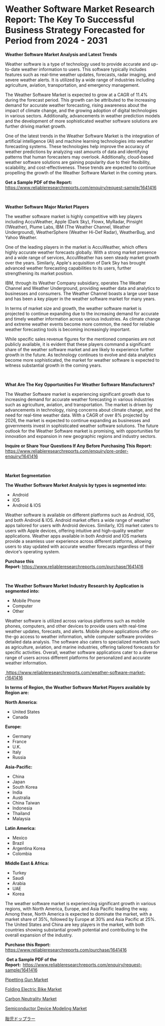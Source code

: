 <p><h1>Weather Software Market Research Report: The Key To Successful Business Strategy Forecasted for Period from 2024 - 2031</h1></p><p><strong>Weather Software Market Analysis and Latest Trends</strong></p>
<p><p>Weather software is a type of technology used to provide accurate and up-to-date weather information to users. This software typically includes features such as real-time weather updates, forecasts, radar imaging, and severe weather alerts. It is utilized by a wide range of industries including agriculture, aviation, transportation, and emergency management.</p><p>The Weather Software Market is expected to grow at a CAGR of 11.4% during the forecast period. This growth can be attributed to the increasing demand for accurate weather forecasting, rising awareness about the impact of climate change, and the growing adoption of digital technologies in various sectors. Additionally, advancements in weather prediction models and the development of more sophisticated weather software solutions are further driving market growth.</p><p>One of the latest trends in the Weather Software Market is the integration of artificial intelligence (AI) and machine learning technologies into weather forecasting systems. These technologies help improve the accuracy of weather predictions by analyzing vast amounts of data and identifying patterns that human forecasters may overlook. Additionally, cloud-based weather software solutions are gaining popularity due to their flexibility, scalability, and cost-effectiveness. These trends are expected to continue propelling the growth of the Weather Software Market in the coming years.</p></p>
<p><strong>Get a Sample PDF of the Report:&nbsp;</strong> <a href="https://www.reliableresearchreports.com/enquiry/request-sample/1641416">https://www.reliableresearchreports.com/enquiry/request-sample/1641416</a></p>
<p>&nbsp;</p>
<p><strong>Weather Software Major Market Players</strong></p>
<p><p>The weather software market is highly competitive with key players including AccuWeather, Apple (Dark Sky), Flowx, MyRadar, Pinsight (1Weather), Plume Labs, IBM (The Weather Channel, Weather Underground), WeatherSphere (Weather Hi-Def Radar), WeatherBug, and Yahoo Weather.</p><p>One of the leading players in the market is AccuWeather, which offers highly accurate weather forecasts globally. With a strong market presence and a wide range of services, AccuWeather has seen steady market growth over the years. Similarly, Apple's acquisition of Dark Sky has brought advanced weather forecasting capabilities to its users, further strengthening its market position.</p><p>IBM, through its Weather Company subsidiary, operates The Weather Channel and Weather Underground, providing weather data and analytics to businesses and consumers. The Weather Channel boasts a large user base and has been a key player in the weather software market for many years.</p><p>In terms of market size and growth, the weather software market is projected to continue expanding due to the increasing demand for accurate and timely weather information across various industries. As climate change and extreme weather events become more common, the need for reliable weather forecasting tools is becoming increasingly important.</p><p>While specific sales revenue figures for the mentioned companies are not publicly available, it is evident that these players command a significant share of the weather software market and are likely to experience further growth in the future. As technology continues to evolve and data analytics become more sophisticated, the market for weather software is expected to witness substantial growth in the coming years.</p></p>
<p>&nbsp;</p>
<p><strong>What Are The Key Opportunities For Weather Software Manufacturers?</strong></p>
<p><p>The Weather Software market is experiencing significant growth due to increasing demand for accurate weather forecasting in various industries such as agriculture, aviation, and transportation. The market is driven by advancements in technology, rising concerns about climate change, and the need for real-time weather data. With a CAGR of over 8% projected by 2026, the market is expected to continue expanding as businesses and governments invest in sophisticated weather software solutions. The future outlook for the Weather Software market is promising, with opportunities for innovation and expansion in new geographic regions and industry sectors.</p></p>
<p><strong>Inquire or Share Your Questions If Any Before Purchasing This Report:</strong> <a href="https://www.reliableresearchreports.com/enquiry/pre-order-enquiry/1641416">https://www.reliableresearchreports.com/enquiry/pre-order-enquiry/1641416</a></p>
<p>&nbsp;</p>
<p><strong>Market Segmentation</strong></p>
<p><strong>The Weather Software Market Analysis by types is segmented into:</strong></p>
<p><ul><li>Android</li><li>IOS</li><li>Android & IOS</li></ul></p>
<p><p>Weather software is available on different platforms such as Android, IOS, and both Android & IOS. Android market offers a wide range of weather apps tailored for users with Android devices. Similarly, IOS market caters to users with Apple devices, offering intuitive and high-quality weather applications. Weather apps available in both Android and IOS markets provide a seamless user experience across different platforms, allowing users to stay updated with accurate weather forecasts regardless of their device's operating system.</p></p>
<p><strong>Purchase this Report:&nbsp;</strong><a href="https://www.reliableresearchreports.com/purchase/1641416">https://www.reliableresearchreports.com/purchase/1641416</a></p>
<p>&nbsp;</p>
<p><strong>The Weather Software Market Industry Research by Application is segmented into:</strong></p>
<p><ul><li>Mobile Phone</li><li>Computer</li><li>Other</li></ul></p>
<p><p>Weather software is utilized across various platforms such as mobile phones, computers, and other devices to provide users with real-time weather updates, forecasts, and alerts. Mobile phone applications offer on-the-go access to weather information, while computer software provides detailed data analysis. The software also caters to specialized markets such as agriculture, aviation, and marine industries, offering tailored forecasts for specific activities. Overall, weather software applications cater to a diverse range of users across different platforms for personalized and accurate weather information.</p></p>
<p><a href="https://www.reliableresearchreports.com/weather-software-market-r1641416">&nbsp;https://www.reliableresearchreports.com/weather-software-market-r1641416</a></p>
<p><strong>In terms of Region, the Weather Software Market Players available by Region are:</strong></p>
<p>
    <p> <strong> North America: </strong>
        <ul>
            <li>United States</li>
            <li>Canada</li>
        </ul>
        </p> 
    <p> <strong> Europe: </strong>
        <ul>
            <li>Germany</li>
            <li>France</li>
            <li>U.K.</li>
            <li>Italy</li>
            <li>Russia</li>
        </ul>
        </p> 
    <p> <strong> Asia-Pacific: </strong>
        <ul>
            <li>China</li>
            <li>Japan</li>
            <li>South Korea</li>
            <li>India</li>
            <li>Australia</li>
            <li>China Taiwan</li>
            <li>Indonesia</li>
            <li>Thailand</li>
            <li>Malaysia</li>
        </ul>
        </p> 
    <p> <strong> Latin America: </strong>
        <ul>
            <li>Mexico</li>
            <li>Brazil</li>
            <li>Argentina Korea</li>
            <li>Colombia</li>
        </ul>
        </p> 
    <p> <strong> Middle East & Africa: </strong>
        <ul>
            <li>Turkey</li>
            <li>Saudi</li>
            <li>Arabia</li>
            <li>UAE</li>
            <li>Korea</li>
        </ul>
    </p>
    </p>
<p><p>The weather software market is experiencing significant growth in various regions, with North America, Europe, and Asia Pacific leading the way. Among these, North America is expected to dominate the market, with a market share of 35%, followed by Europe at 30% and Asia Pacific at 25%. The United States and China are key players in the market, with both countries showing substantial growth potential and contributing to the overall expansion of the industry.</p></p>
<p><strong>Purchase this Report: </strong><a href="https://www.reliableresearchreports.com/purchase/1641416">https://www.reliableresearchreports.com/purchase/1641416</a></p>
<p>&nbsp;<strong>Get a Sample PDF of the Report:&nbsp;&nbsp;</strong><a href="https://www.reliableresearchreports.com/enquiry/request-sample/1641416">https://www.reliableresearchreports.com/enquiry/request-sample/1641416</a></p>
<p><strong></strong></p>
<p><p><a href="https://www.linkedin.com/pulse/pipetting-gun-market-insight-trends-growth-forecasted-m3nkc?trackingId=622po0uGG%2BjCatUoDvwDMQ%3D%3D">Pipetting Gun Market</a></p><p><a href="https://issuu.com/reportprime-2/docs/folding-electric-bike-market-size-2030.pptx">Folding Electric Bike Market</a></p><p><a href="https://github.com/lubmix/Market-Research-Report-List-2/blob/main/carbon-neutrality-market.md">Carbon Neutrality Market</a></p><p><a href="https://github.com/Hazelklievgspy6vdcsmu106w/Market-Research-Report-List-2/blob/main/semiconductor-device-modeling-market.md">Semiconductor Device Modeling Market</a></p><p><a href="https://github.com/EstelWisozk1/Market-Research-Report-List-1/blob/main/654413862550.md">胎児ドップラー</a></p></p>